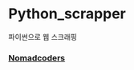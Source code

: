 # Python_scrapper
파이썬으로 웹 스크래핑  
<h3><a href = "https://nomadcoders.co/python-for-beginners/lobby"> Nomadcoders </a></h3>
